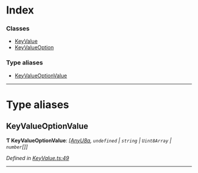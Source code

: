 

# Index

### Classes

* [KeyValue](../classes/_keyvalue_.keyvalue.md)
* [KeyValueOption](../classes/_keyvalue_.keyvalueoption.md)

### Type aliases

* [KeyValueOptionValue](_keyvalue_.md#keyvalueoptionvalue)

---

# Type aliases

<a id="keyvalueoptionvalue"></a>

##  KeyValueOptionValue

**Ƭ KeyValueOptionValue**: *[[AnyU8a](_types_.md#anyu8a),  `undefined` &#124; `string` &#124; `Uint8Array` &#124; `number`[]]*

*Defined in [KeyValue.ts:49](https://github.com/polkadot-js/api/blob/82cbd97/packages/types/src/KeyValue.ts#L49)*

___

